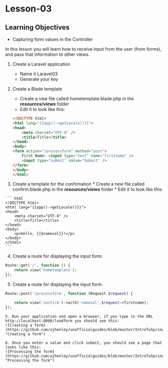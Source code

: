 <!-- enter lesson number and title below separated by hyphen-->
# Lesson-03
## Learning Objectives
* Capturing form values in the Controller

In this lesson you will learn how to receive input from the user (from forms), and pass that information to other views.

1. Create a Laravel application
    * Name it Laravel03
    * Generate your key

2. Create a Blade template
    * Create a new file called hometemplate.blade.php in the ***resources/views*** folder
    * Edit it to look like this:

    ```html
    <!DOCTYPE html>
    <html lang="{{app()->getLocale()}}">
    <head>
        <meta charset="UTF-8" />
        <title>Title</title>
    </head>
    <body>
    <form action="/processform" method="post">
        First Name: <input type="text" name="firstname" />
        <input type="submit" value="Submit" />
    </form>
    </body>
    </html>
    ```

  3. Create a template for the confirmation
    * Create a new file called confirm.blade.php in the ***resources/views*** folder
    * Edit it to look like this:

    ``` html
    <!DOCTYPE html>
    <html lang="{{app()->getLocale()}}">
    <head>
        <meta charset="UTF-8" />
        <title>Title</title>
    </head>
    <body>
        <p>Hello, {{$nameval}}!</p>
    </body>
    </html>
    ```

4. Create a route for displaying the input form:

``` php
Route::get('/', function () {
    return view('hometemplate');
});
```

5. Create a route for displaying the input form:

``` php
Route::post('/processform', function (Request $request) {

    return view('confirm')->with('nameval',$request->firstname);
});
```
    5. Run your application and open a browser, if you type in the URL http://localhost:8000/loadform you should see this:
    ![Creating a form](https://github.com/ajhenley/unofficialguides/blob/master/IntroToSpringBoot/img/Lesson04a.png "Creating a form")

    6. Once you enter a value and click submit, you should see a page that looks like this:  
    ![Processing the form](https://github.com/ajhenley/unofficialguides/blob/master/IntroToSpringBoot/img/Lesson04b.png "Processing the form")
